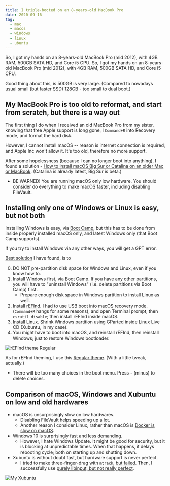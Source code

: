 ```yaml
---
title: I triple-booted on an 8-years-old MacBook Pro
date: 2020-09-16
tag:
  - mac
  - macos
  - windows
  - linux
  - ubuntu
---
```


So, I got my hands on an 8-years-old MacBook Pro (mid 2012), with 4GB RAM, 500GB SATA HD, and Core i5 CPU.
So, I got my hands on an 8-years-old MacBook Pro (mid 2012), with 4GB RAM, 500GB SATA HD, and Core i5 CPU.

Good thing about this, is 500GB is very large. (Compared to nowadays usual small (but faster SSD) 128GB - too small to dual boot.)

## My MacBook Pro is too old to reformat, and start from scratch, but there is a way out

The first thing I do when I received an old MacBook Pro from my sister, knowing that free Apple support is long gone, I `Command+R` into Recovery mode, and format the hard disk.

However, I cannot install macOS -- reason is internet connection is required, and Apple Inc won't allow it. It's too old, therefore no more support.

After some hopelessness (because I can no longer boot into anything), I found a solution - [How to install macOS Big Sur or Catalina on an older Mac or MacBook](https://www.macworld.co.uk/how-to/mac-software/install-catalina-old-mac-3654960/). (Catalina is already latest, Big Sur is beta.)

- BE WARNED! You are running macOS only low hardware. You should consider do everything to make macOS faster, including disabling FileVault.

## Installing only one of Windows or Linux is easy, but not both

Installing Windows is easy, via [Boot Camp](https://support.apple.com/boot-camp), but this has to be done from inside properly installed macOS only, and latest Windows only (that Boot Camp supports).

If you try to install Windows via any other ways, you will get a GPT error.

[Best solution](https://robpickering.com/triple-boot-macbook-pro-macos-windows-10-linux/) I have found, is to

0. DO NOT pre-partition disk space for Windows and Linux, even if you know how to.
1. Install Windows first, via Boot Camp. If you have any other partitions, you will have to "uninstall Windows" (i.e. delete partitions via Boot Camp) first.
    - Prepare enough disk space in Windows partition to install Linux as well.
2. Install [rEFInd](https://www.rodsbooks.com/refind/). I had to use USB boot into macOS recovery mode. (`Command+R` hangs for some reasons), and open Terminal prompt, then `csrutil disable`; then install rEFInd inside macOS.
3. Install Linux. Shrink Windows partition using GParted inside Linux Live CD (Xubuntu, in my case).
4. You might have to boot into macOS, and reinstall rEFInd, then reinstall Windows; just to restore Windows bootloader.

![rEFInd theme Regular](https://images-wixmp-ed30a86b8c4ca887773594c2.wixmp.com/i/a0bb119c-973b-4db8-a589-a27c75e57b9c/d8gvwo8-c60dbd9c-6d8e-4758-9cf5-2756f1c2b5f1.png/v1/fill/w_854,h_480,q_80,strp/refind_theme_by_munlik_d8gvwo8-fullview.jpg)

As for rEFInd theming, I use this [Regular theme](https://github.com/bobafetthotmail/refind-theme-regular). (With a little tweak, actually.)

- There will be too many choices in the boot menu. Press `-` (minus) to delete choices.

## Comparison of macOS, Windows and Xubuntu on low and old hardwares

- macOS is unsurprisingly slow on low hardwares.
    - Disabling FileVault helps speeding up a lot.
    - Another reason I consider Linux, rather than macOS is [Docker is slow on macOS](https://stackoverflow.com/questions/55951014/docker-in-macos-is-very-slow).
- Windows 10 is surprisingly fast and less demanding.
    - However, I hate Windows Update. It might be good for security, but it is blocking at unpredictable times. When that happens, it delays rebooting cycle; both on starting up and shutting down.
- Xubuntu is without doubt fast, but hardware support is never perfect.
    - I tried to make three-finger-drag with `mtrack`, [but failed](https://github.com/p2rkw/xf86-input-mtrack/issues/109). Then, I successfully use [purely libinput, but not really perfect](https://github.com/marsqing/libinput-three-finger-drag).

![My Xubuntu](https://dev-to-uploads.s3.amazonaws.com/i/qyeajowmys7q2u293ks3.png)
